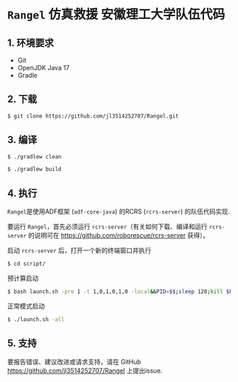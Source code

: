 # `Rangel` 仿真救援 安徽理工大学队伍代码

## 1. 环境要求

* Git
* OpenJDK Java 17
* Gradle

## 2. 下载

```bash
$ git clone https://github.com/jl3514252707/Rangel.git
```

## 3. 编译

```bash
$ ./gradlew clean
```

```bash
$ ./gradlew build
```

## 4. 执行

`Rangel`是使用ADF框架 (`adf-core-java`) 的RCRS (`rcrs-server`) 的队伍代码实现.

要运行 `Rangel`，首先必须运行 `rcrs-server`（有关如何下载、编译和运行 `rcrs-server` 的说明可在 <https://github.com/roborescue/rcrs-server> 获得）。

启动 `rcrs-server` 后，打开一个新的终端窗口并执行

```bash
$ cd script/
```

预计算启动

```bash
$ bash launch.sh -pre 1 -t 1,0,1,0,1,0 -local&&PID=$$;sleep 120;kill $PID
```

正常模式启动

```bash
$ ./launch.sh -all
```

## 5. 支持

要报告错误、建议改进或请求支持，请在 GitHub <https://github.com/jl3514252707/Rangel> 上提出issue.